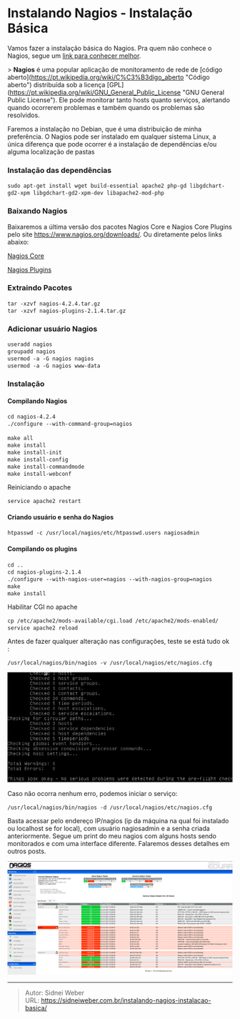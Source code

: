 # Instalando Nagios - Instalação Básica


Vamos fazer a instalação básica do Nagios. Pra quem não conhece o Nagios, segue um [link para conhecer melhor](https://pt.wikipedia.org/wiki/Nagios).

&gt; **Nagios** é uma popular aplicação de monitoramento de rede de [código aberto](https://pt.wikipedia.org/wiki/C%C3%B3digo_aberto &#34;Código aberto&#34;) distribuída sob a licença [GPL](https://pt.wikipedia.org/wiki/GNU_General_Public_License &#34;GNU General Public License&#34;). Ele pode monitorar tanto hosts quanto serviços, alertando quando ocorrerem problemas e também quando os problemas são resolvidos.

Faremos a instalação no Debian, que é uma distribuição de minha preferência. O Nagios pode ser instalado em qualquer sistema Linux, a única diferença que pode ocorrer é a instalação de dependências e/ou alguma localização de pastas

### Instalação das dependências

```shell
sudo apt-get install wget build-essential apache2 php-gd libgdchart-gd2-xpm libgdchart-gd2-xpm-dev libapache2-mod-php
```

### Baixando Nagios

Baixaremos a última versão dos pacotes Nagios Core e Nagios Core Plugins pelo site https://www.nagios.org/downloads/. Ou diretamente pelos links abaixo:

[Nagios Core](https://assets.nagios.com/downloads/nagioscore/releases/nagios-4.2.4.tar.gz#_ga=1.92809877.98229964.1480095349)

[Nagios Plugins](https://nagios-plugins.org/download/nagios-plugins-2.1.4.tar.gz#_ga=1.114959247.98229964.1480095349)

### Extraindo Pacotes

```shell
tar -xzvf nagios-4.2.4.tar.gz
tar -xzvf nagios-plugins-2.1.4.tar.gz
```

### Adicionar usuário Nagios

```shell
useradd nagios
groupadd nagios
usermod -a -G nagios nagios
usermod -a -G nagios www-data
```

### Instalação

#### Compilando Nagios

```shell
cd nagios-4.2.4
./configure --with-command-group=nagios

make all
make install
make install-init
make install-config
make install-commandmode
make install-webconf
```

Reiniciando o apache

```shell
service apache2 restart
```

#### Criando usuário e senha do Nagios

```shell
htpasswd -c /usr/local/nagios/etc/htpasswd.users nagiosadmin
```

#### Compilando os plugins

```shell
cd ..
cd nagios-plugins-2.1.4
./configure --with-nagios-user=nagios --with-nagios-group=nagios
make
make install
```

Habilitar CGI no apache

```shell
cp /etc/apache2/mods-available/cgi.load /etc/apache2/mods-enabled/
service apache2 reload
```

Antes de fazer qualquer alteração nas configurações, teste se está tudo ok :

```shell
/usr/local/nagios/bin/nagios -v /usr/local/nagios/etc/nagios.cfg
```

![nagios &gt;&lt;](/img/uploads/2017/01/Selecao_006.png) 

Caso não ocorra nenhum erro, podemos iniciar o serviço:

```shell
/usr/local/nagios/bin/nagios -d /usr/local/nagios/etc/nagios.cfg
```

Basta acessar pelo endereço IP/nagios (ip da máquina na qual foi instalado ou localhost se for local), com usuário nagiosadmin e a senha criada anteriormente. Segue um print do meu nagios com alguns hosts sendo monitorados e com uma interface diferente. Falaremos desses detalhes em outros posts.

![nagios &gt;&lt;](/img/uploads/2017/01/Selecao_005.png)


---

> Autor: Sidnei Weber  
> URL: https://sidneiweber.com.br/instalando-nagios-instalacao-basica/  

